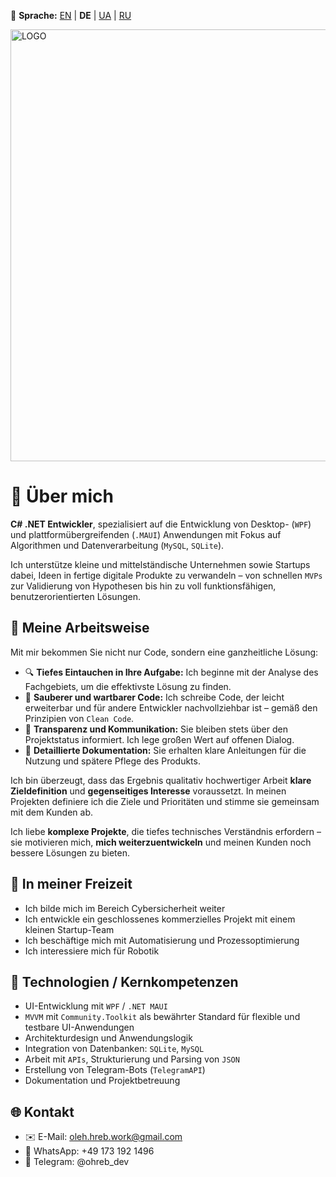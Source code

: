 🔮 **Sprache:** [EN](README.md) | **DE** | [UA](READMEua.md) | [RU](READMEru.md)

<img width="3432" height="691" alt="LOGO" src="https://github.com/user-attachments/assets/7cf6367f-7d61-45e8-ad01-787126b99151" />

# 🧬 Über mich  

**C# .NET Entwickler**, spezialisiert auf die Entwicklung von Desktop- (`WPF`) und plattformübergreifenden (`.MAUI`) Anwendungen mit Fokus auf Algorithmen und Datenverarbeitung (`MySQL`, `SQLite`).

Ich unterstütze kleine und mittelständische Unternehmen sowie Startups dabei, Ideen in fertige digitale Produkte zu verwandeln – von schnellen `MVPs` zur Validierung von Hypothesen bis hin zu voll funktionsfähigen, benutzerorientierten Lösungen.

## 🧬 Meine Arbeitsweise  

Mit mir bekommen Sie nicht nur Code, sondern eine ganzheitliche Lösung:

- 🔍 **Tiefes Eintauchen in Ihre Aufgabe:** Ich beginne mit der Analyse des Fachgebiets, um die effektivste Lösung zu finden.
- 🧩 **Sauberer und wartbarer Code:** Ich schreibe Code, der leicht erweiterbar und für andere Entwickler nachvollziehbar ist – gemäß den Prinzipien von `Clean Code`.  
- 🤝 **Transparenz und Kommunikation:** Sie bleiben stets über den Projektstatus informiert. Ich lege großen Wert auf offenen Dialog.  
- 📄 **Detaillierte Dokumentation:** Sie erhalten klare Anleitungen für die Nutzung und spätere Pflege des Produkts.

Ich bin überzeugt, dass das Ergebnis qualitativ hochwertiger Arbeit **klare Zieldefinition** und **gegenseitiges Interesse** voraussetzt. In meinen Projekten definiere ich die Ziele und Prioritäten und stimme sie gemeinsam mit dem Kunden ab.

Ich liebe **komplexe Projekte**, die tiefes technisches Verständnis erfordern – sie motivieren mich, **mich weiterzuentwickeln** und meinen Kunden noch bessere Lösungen zu bieten.

## 🧬 In meiner Freizeit

- Ich bilde mich im Bereich Cybersicherheit weiter
- Ich entwickle ein geschlossenes kommerzielles Projekt mit einem kleinen Startup-Team
- Ich beschäftige mich mit Automatisierung und Prozessoptimierung
- Ich interessiere mich für Robotik

## 🧬 Technologien / Kernkompetenzen

- UI-Entwicklung mit `WPF` / `.NET MAUI`
- `MVVM` mit `Community.Toolkit` als bewährter Standard für flexible und testbare UI-Anwendungen
- Architekturdesign und Anwendungslogik
- Integration von Datenbanken: `SQLite`, `MySQL`
- Arbeit mit `APIs`, Strukturierung und Parsing von `JSON`
- Erstellung von Telegram-Bots (`TelegramAPI`)
- Dokumentation und Projektbetreuung

## 🌐 Kontakt  

- ✉️ E-Mail: oleh.hreb.work@gmail.com  
- 📎 WhatsApp: +49 173 192 1496  
- 📲 Telegram: @ohreb_dev
